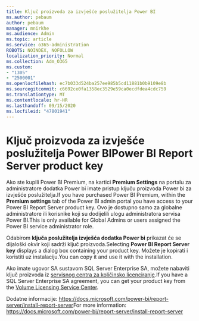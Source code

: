 ```yaml
---
title: Ključ proizvoda za izvješće poslužitelja Power BI
ms.author: pebaum
author: pebaum
manager: mnirkhe
ms.audience: Admin
ms.topic: article
ms.service: o365-administration
ROBOTS: NOINDEX, NOFOLLOW
localization_priority: Normal
ms.collection: Adm_O365
ms.custom:
- "1305"
- "2500001"
ms.openlocfilehash: ec7b033d524ba257ee985b5cd11881b0b9109e8b
ms.sourcegitcommit: c6692ce0fa1358ec3529e59ca0ecdfdea4cdc759
ms.translationtype: MT
ms.contentlocale: hr-HR
ms.lasthandoff: 09/15/2020
ms.locfileid: "47801941"
---
```

# <a name="power-bi-report-server-product-key"></a><span data-ttu-id="e076e-102">Ključ proizvoda za izvješće poslužitelja Power BI</span><span class="sxs-lookup"><span data-stu-id="e076e-102">Power BI Report Server product key</span></span>

<span data-ttu-id="e076e-103">Ako ste kupili Power BI Premium, na kartici **Premium Settings** na portalu za administratore dodatka Power bi imate pristup ključu proizvoda Power bi za izvješće poslužitelja.</span><span class="sxs-lookup"><span data-stu-id="e076e-103">If you have purchased Power BI Premium, within the **Premium settings** tab of the Power BI admin portal you have access to your Power BI Report Server product key.</span></span> <span data-ttu-id="e076e-104">Ovo je dostupno samo za globalne administratore ili korisnike koji su dodijelili ulogu administratora servisa Power BI.</span><span class="sxs-lookup"><span data-stu-id="e076e-104">This is only available for Global Admins or users assigned the Power BI service administrator role.</span></span>

<span data-ttu-id="e076e-105">Odabirom **ključa poslužitelja izvješća dodatka Power bi** prikazat će se dijaloški okvir koji sadrži ključ proizvoda.</span><span class="sxs-lookup"><span data-stu-id="e076e-105">Selecting **Power BI Report Server key** displays a dialog box containing your product key.</span></span> <span data-ttu-id="e076e-106">Možete je kopirati i koristiti uz instalaciju.</span><span class="sxs-lookup"><span data-stu-id="e076e-106">You can copy it and use it with the installation.</span></span>

<span data-ttu-id="e076e-107">Ako imate ugovor SA sustavom SQL Server Enterprise SA, možete nabaviti ključ proizvoda iz [servisnog centra za količinsko licenciranje](https://www.microsoft.com/Licensing/servicecenter/).</span><span class="sxs-lookup"><span data-stu-id="e076e-107">If you have a SQL Server Enterprise SA agreement, you can get your product key from the [Volume Licensing Service Center](https://www.microsoft.com/Licensing/servicecenter/).</span></span>

<span data-ttu-id="e076e-108">Dodatne informacije: https://docs.microsoft.com/power-bi/report-server/install-report-server</span><span class="sxs-lookup"><span data-stu-id="e076e-108">For more information: https://docs.microsoft.com/power-bi/report-server/install-report-server</span></span>
